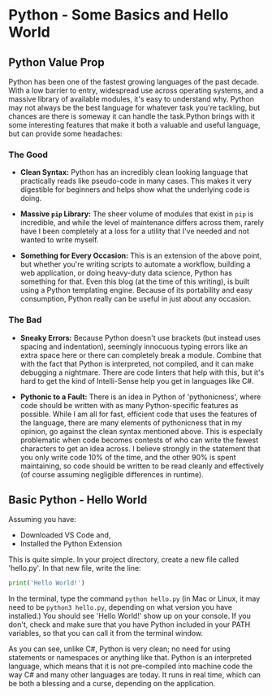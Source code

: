 # Python - Some Basics and Hello World

## Python Value Prop

Python has been one of the fastest growing languages of the past decade. With a low barrier to entry, widespread use across operating systems, and a massive library of available modules, it's easy to understand why. Python may not always be the best language for whatever task you're tackling, but chances are there is someway it can handle the task.Python brings with it some interesting features that make it both a valuable and useful language, but can provide some headaches:

<h3>The Good</h3>

- **Clean Syntax:** Python has an incredibly clean looking language that practically reads like pseudo-code in many cases. This makes it very digestible for beginners and helps show what the underlying code is doing.

- **Massive `pip` Library:** The sheer volume of modules that exist in `pip` is incredible, and while the level of maintenance differs across them, rarely have I been completely at a loss for a utility that I've needed and not wanted to write myself.

- **Something for Every Occasion:** This is an extension of the above point, but whether you're writing scripts to automate a workflow, building a web application, or doing heavy-duty data science, Python has something for that. Even this blog (at the time of this writing), is built using a Python templating engine. Because of its portability and easy consumption, Python really can be useful in just about any occasion.

<h3>The Bad</h3>

- **Sneaky Errors:** Because Python doesn't use brackets (but instead uses spacing and indentation), seemingly innocuous typing errors like an extra space here or there can completely break a module. Combine that with the fact that Python is interpreted, not compiled, and it can make debugging a nightmare. There are code linters that help with this, but it's hard to get the kind of Intelli-Sense help you get in languages like C#.

- **Pythonic to a Fault:** There is an idea in Python of 'pythonicness', where code should be written with as many Python-specific features as possible. While I am all for fast, efficient code that uses the features of the language, there are many elements of pythonicness that in my opinion, go against the clean syntax mentioned above. This is especially problematic when code becomes contests of who can write the fewest characters to get an idea across. I believe strongly in the statement that you only write code 10% of the time, and the other 90% is spent maintaining, so code should be written to be read cleanly and effectively (of course assuming negligible differences in runtime).
  <br>

## Basic Python - Hello World

Assuming you have:

- Downloaded VS Code and,
- Installed the Python Extension

This is quite simple. In your project directory, create a new file called 'hello.py'. In that new file, write the line:

```python
print('Hello World!')
```

In the terminal, type the command `python hello.py` (in Mac or Linux, it may need to be `python3 hello.py`, depending on what version you have installed.) You should see 'Hello World!' show up on your console. If you don't, check and make sure that you have Python included in your PATH variables, so that you can call it from the terminal window.

As you can see, unlike C#, Python is very clean; no need for using statements or namespaces or anything like that. Python is an interpreted language, which means that it is not pre-compiled into machine code the way C# and many other languages are today. It runs in real time, which can be both a blessing and a curse, depending on the application.
